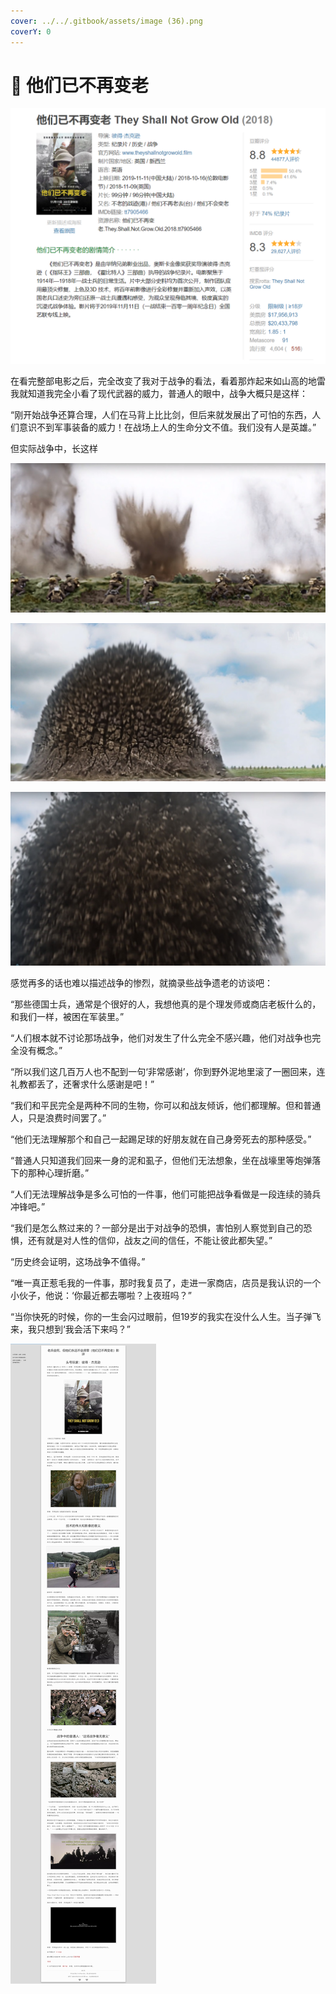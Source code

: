 ```yaml
---
cover: ../../.gitbook/assets/image (36).png
coverY: 0
---
```


# 🔫 他们已不再变老

![](<../../.gitbook/assets/1 (2)>)

在看完整部电影之后，完全改变了我对于战争的看法，看着那炸起来如山高的地雷我就知道我完全小看了现代武器的威力，普通人的眼中，战争大概只是这样：

“刚开始战争还算合理，人们在马背上比比剑，但后来就发展出了可怕的东西，人们意识不到军事装备的威力！在战场上人的生命分文不值。我们没有人是英雄。”

但实际战争中，长这样

![](<../../.gitbook/assets/2 (11)>)

![](<../../.gitbook/assets/3 (6)>)

![](<../../.gitbook/assets/4 (4)>)

感觉再多的话也难以描述战争的惨烈，就摘录些战争遗老的访谈吧：

“那些德国士兵，通常是个很好的人，我想他真的是个理发师或商店老板什么的，和我们一样，被困在军装里。”

“人们根本就不讨论那场战争，他们对发生了什么完全不感兴趣，他们对战争也完全没有概念。”

“所以我们这几百万人也不配到一句‘非常感谢’，你到野外泥地里滚了一圈回来，连礼教都丢了，还奢求什么感谢是吧！”

“我们和平民完全是两种不同的生物，你可以和战友倾诉，他们都理解。但和普通人，只是浪费时间罢了。”

“他们无法理解那个和自己一起踢足球的好朋友就在自己身旁死去的那种感受。”

“普通人只知道我们回来一身的泥和虱子，但他们无法想象，坐在战壕里等炮弹落下的那种心理折磨。”

“人们无法理解战争是多么可怕的一件事，他们可能把战争看做是一段连续的骑兵冲锋吧。”

“我们是怎么熬过来的？一部分是出于对战争的恐惧，害怕别人察觉到自己的恐惧，还有就是对人性的信仰，战友之间的信任，不能让彼此都失望。”

“历史终会证明，这场战争不值得。”

“唯一真正惹毛我的一件事，那时我复员了，走进一家商店，店员是我认识的一个小伙子，他说：‘你最近都去哪啦？上夜班吗？”

“当你快死的时候，你的一生会闪过眼前，但19岁的我实在没什么人生。当子弹飞来，我只想到‘我会活下来吗？”

![](<../../.gitbook/assets/0 (9)>)
